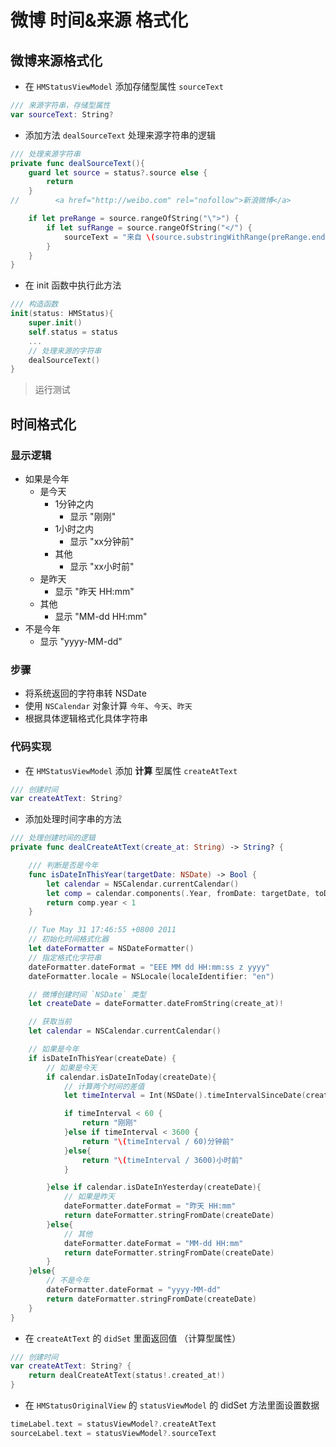 # 微博 时间&来源 格式化


## 微博来源格式化

- 在 `HMStatusViewModel` 添加存储型属性 `sourceText`

```swift
/// 来源字符串，存储型属性
var sourceText: String?
```

- 添加方法 `dealSourceText` 处理来源字符串的逻辑

```swift
/// 处理来源字符串
private func dealSourceText(){
    guard let source = status?.source else {
        return
    }
//        <a href="http://weibo.com" rel="nofollow">新浪微博</a>

    if let preRange = source.rangeOfString("\">") {
        if let sufRange = source.rangeOfString("</") {
            sourceText = "来自 \(source.substringWithRange(preRange.endIndex..<sufRange.startIndex))"
        }
    }
}
```

- 在 init 函数中执行此方法

```swift
/// 构造函数
init(status: HMStatus){
    super.init()
    self.status = status
    ...
    // 处理来源的字符串
    dealSourceText()
}

```

> 运行测试

## 时间格式化

### 显示逻辑

- 如果是今年
    - 是今天
        - 1分钟之内
            - 显示 "刚刚"
        - 1小时之内
            - 显示 "xx分钟前"
        - 其他
            - 显示 "xx小时前"
    - 是昨天
        - 显示 "昨天 HH:mm"
    - 其他
        - 显示 "MM-dd HH:mm"
- 不是今年
    - 显示 "yyyy-MM-dd"


### 步骤

- 将系统返回的字符串转 NSDate
- 使用 `NSCalendar` 对象计算 `今年`、`今天`、`昨天`
- 根据具体逻辑格式化具体字符串

### 代码实现

- 在 `HMStatusViewModel` 添加 **计算** 型属性 `createAtText`

```swift
/// 创建时间
var createAtText: String?
```
- 添加处理时间字串的方法

```swift
/// 处理创建时间的逻辑
private func dealCreateAtText(create_at: String) -> String? {

    /// 判断是否是今年
    func isDateInThisYear(targetDate: NSDate) -> Bool {
        let calendar = NSCalendar.currentCalendar()
        let comp = calendar.components(.Year, fromDate: targetDate, toDate: NSDate(), options: [])
        return comp.year < 1
    }

    // Tue May 31 17:46:55 +0800 2011
    // 初始化时间格式化器
    let dateFormatter = NSDateFormatter()
    // 指定格式化字符串
    dateFormatter.dateFormat = "EEE MM dd HH:mm:ss z yyyy"
    dateFormatter.locale = NSLocale(localeIdentifier: "en")

    // 微博创建时间 `NSDate` 类型
    let createDate = dateFormatter.dateFromString(create_at)!

    // 获取当前
    let calendar = NSCalendar.currentCalendar()

    // 如果是今年
    if isDateInThisYear(createDate) {
        // 如果是今天
        if calendar.isDateInToday(createDate){
            // 计算两个时间的差值
            let timeInterval = Int(NSDate().timeIntervalSinceDate(createDate))

            if timeInterval < 60 {
                return "刚刚"
            }else if timeInterval < 3600 {
                return "\(timeInterval / 60)分钟前"
            }else{
                return "\(timeInterval / 3600)小时前"
            }

        }else if calendar.isDateInYesterday(createDate){
            // 如果是昨天
            dateFormatter.dateFormat = "昨天 HH:mm"
            return dateFormatter.stringFromDate(createDate)
        }else{
            // 其他
            dateFormatter.dateFormat = "MM-dd HH:mm"
            return dateFormatter.stringFromDate(createDate)
        }
    }else{
        // 不是今年
        dateFormatter.dateFormat = "yyyy-MM-dd"
        return dateFormatter.stringFromDate(createDate)
    }
}
```

- 在 `createAtText` 的 `didSet` 里面返回值 （计算型属性）

```swift
/// 创建时间
var createAtText: String? {
    return dealCreateAtText(status!.created_at!)
}
```

- 在 `HMStatusOriginalView` 的 `statusViewModel` 的 didSet 方法里面设置数据

```swift
timeLabel.text = statusViewModel?.createAtText
sourceLabel.text = statusViewModel?.sourceText
```







